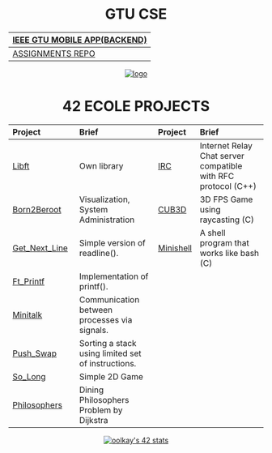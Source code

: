 

<div align="center">
    
# GTU CSE
|[IEEE GTU MOBILE APP(BACKEND)](https://play.google.com/store/apps/details?id=com.ieee.mobile_app)|
|:-|
|[ASSIGNMENTS REPO](https://github.com/oolkay/GTU-CSE/tree/main)|


[![logo](https://upload.wikimedia.org/wikipedia/tr/2/23/Gebze_Teknik_%C3%9Cniversitesi.PNG)](https://github.com/oolkay/GTU-CSE/tree/main)


# 42 ECOLE PROJECTS
|Project|Brief|Project|Brief| 
| :-	|	:-	| :-	|	:-	|
| [Libft](https://github.com/oolkay/42_libft) <img width=150>| Own library | [IRC](https://github.com/oolkay/IRC)|Internet Relay Chat server compatible with RFC protocol (C++)|
| [Born2Beroot](https://github.com/oolkay/Born2BeRoot/tree/main)|Visualization, System Administration| [CUB3D](https://github.com/oolkay/gtu-rtx-xv6)|3D FPS Game using raycasting (C)|
| [Get_Next_Line](https://github.com/oolkay/42_get_next_line)|Simple version of readline().| [Minishell](https://github.com/oolkay/Minishell)|A shell program that works like bash (C)|
| [Ft_Printf](https://github.com/oolkay/42_ft_printf)|Implementation of printf().|
| [Minitalk](https://github.com/oolkay/42_minitalk)|Communication between processes via signals.|
| [Push_Swap](https://github.com/oolkay/push_swap)|Sorting a stack using limited set of instructions.|
| [So_Long](https://github.com/oolkay/so_long)|Simple 2D Game|
| [Philosophers](https://github.com/oolkay/Dining-Philosophers-Problem)|Dining Philosophers Problem by Dijkstra|

[![oolkay's 42 stats](https://badge42.vercel.app/api/v2/clkpfee0d003008mn4cni6liq/stats?cursusId=21&coalitionId=362)](https://github.com/oolkay/oolkay)
